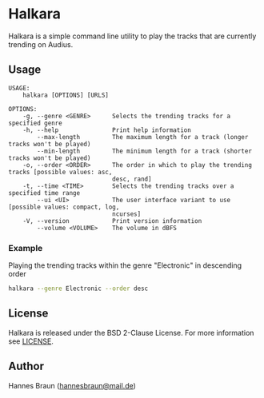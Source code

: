 # Halkara

Halkara is a simple command line utility to play the tracks that are currently trending on Audius.

## Usage

```
USAGE:
    halkara [OPTIONS] [URLS]

OPTIONS:
    -g, --genre <GENRE>      Selects the trending tracks for a specified genre
    -h, --help               Print help information
        --max-length         The maximum length for a track (longer tracks won't be played)
        --min-length         The minimum length for a track (shorter tracks won't be played)
    -o, --order <ORDER>      The order in which to play the trending tracks [possible values: asc,
                             desc, rand]
    -t, --time <TIME>        Selects the trending tracks over a specified time range
        --ui <UI>            The user interface variant to use [possible values: compact, log,
                             ncurses]
    -V, --version            Print version information
        --volume <VOLUME>    The volume in dBFS
```

### Example

Playing the trending tracks within the genre "Electronic" in descending order
```bash
halkara --genre Electronic --order desc
```

## License

Halkara is released under the BSD 2-Clause License. For more information see [LICENSE](LICENSE).

## Author

Hannes Braun (hannesbraun@mail.de)
